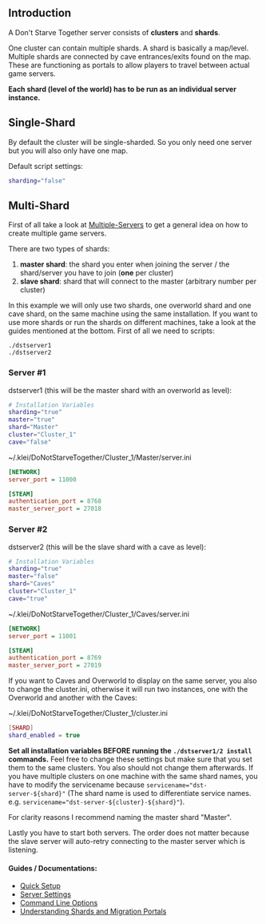 ## Introduction
A Don't Starve Together server consists of **clusters** and **shards**. 

One cluster can contain multiple shards. A shard is basically a map/level. Multiple shards are connected by cave entrances/exits found on the map. These are functioning as portals to allow players to travel between actual game servers. 

**Each shard (level of the world) has to be run as an individual server instance.**

## Single-Shard
By default the cluster will be single-sharded. So you only need one server but you will also only have one map.

Default script settings:

```bash
sharding="false"
```
## Multi-Shard
First of all take a look at [Multiple-Servers](https://github.com/GameServerManagers/LinuxGSM/wiki/Multiple-Servers) to get a general idea on how to create multiple game servers.

There are two types of shards:

1. **master shard**: the shard you enter when joining the server / the shard/server you have to join (**one** per cluster)
2. **slave shard**: shard that will connect to the master (arbitrary number per cluster)

In this example we will only use two shards, one overworld shard and one cave shard, on the same machine using the same installation. If you want to use more shards or run the shards on different machines, take a look at the guides mentioned at the bottom.
First of all we need to scripts:

```
./dstserver1
./dstserver2
```

### Server #1

dstserver1 (this will be the master shard with an overworld as level):
```bash
# Installation Variables
sharding="true"
master="true"
shard="Master" 
cluster="Cluster_1"
cave="false"
```

~/.klei/DoNotStarveTogether/Cluster_1/Master/server.ini
```ini
[NETWORK]
server_port = 11000

[STEAM]
authentication_port = 8768
master_server_port = 27018
```

### Server #2

dstserver2 (this will be the slave shard with a cave as level):
```bash
# Installation Variables
sharding="true"
master="false"
shard="Caves" 
cluster="Cluster_1"
cave="true"
```

~/.klei/DoNotStarveTogether/Cluster_1/Caves/server.ini
```ini
[NETWORK]
server_port = 11001

[STEAM]
authentication_port = 8769
master_server_port = 27019
```

If you want to Caves and Overworld to display on the same server, you also to change the cluster.ini, otherwise it will run two instances, one with the Overworld and another with the Caves:

~/.klei/DoNotStarveTogether/Cluster_1/cluster.ini
```lua
[SHARD]
shard_enabled = true
```

**Set all installation variables BEFORE running the `./dstserver1/2 install` commands.**  Feel free to change these settings but make sure that you set them to the same clusters. You also should not change them afterwards. If you have multiple clusters on one machine with the same shard names, you have to modify the servicename because `servicename="dst-server-${shard}"`
(The shard name is used to differentiate service names. e.g. `servicename="dst-server-${cluster}-${shard}"`).

For clarity reasons I recommend naming the master shard "Master".

Lastly you have to start both servers. The order does not matter because the slave server will auto-retry connecting to the master server which is listening.


#### Guides / Documentations:
* [Quick Setup](http://forums.kleientertainment.com/topic/64441-dedicated-server-quick-setup-guide-linux/)
* [Server Settings](http://forums.kleientertainment.com/topic/64552-dedicated-server-settings-guide/)
* [Command Line Options](http://forums.kleientertainment.com/topic/64743-dedicated-server-command-line-options-guide/)
* [Understanding Shards and Migration Portals](http://forums.kleientertainment.com/topic/59174-understanding-shards-and-migration-portals/)